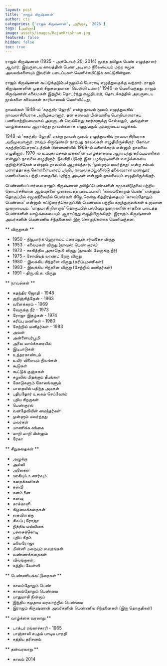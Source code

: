 ```yaml
---
layout: post
title: 'ராஜம் கிருஷ்ணன்'
author: cts
categories: ['ராஜம் கிருஷ்ணன்', அறிஞர், '2025']
tags: [அறிஞர்]
image: assets/images/RajamKrishnan.jpg
featured: false
hidden: false
toc: true
---
```


ராஜம் கிருஷ்ணன் (1925 - அக்டோபர் 20, 2014) மூத்த தமிழக பெண் எழுத்தாளர் ஆவார். இவருடைய காலத்தின் பெண் அடிமை நிலையையும் மற்ற சமூக அவலங்களையும் இவரின் படைப்புகள் வெளிச்சமிட்டுக் காட்டுகின்றன.

ராஜம் கிருஷ்ணன் கூட்டுக்குடும்பச்சூழலில் போராடி எழுத்துலகுக்கு வந்தார். ராஜம் கிருஷ்ணனின் முதல் சிறுகதையான 'வெள்ளி டம்ளர்’ 1946-ல் வெளிவந்தது. ராஜம் கிருஷ்ணன் கலைமகள் இதழில் தொடர்ந்து எழுதியவர், தொடக்கத்தில் அவருடைய நூல்களை கலைமகள் காரியாலயம் வெளியிட்டது.

நாவல்கள்
1948-ல் 'சுதந்திர ஜோதி’ என்ற நாவல் மூலம் எழுத்துலகில் நாவலாசிரியராக அறிமுகமானார். தன் கணவர் மின்வாரிய பொறியாளராகப் பணியாற்றியமையால் அவருடன் வெவ்வேறு ஊர்களுக்கு செல்வதும், அங்குள்ள வாழ்க்கையை ஆராய்ந்து நாவல்களாக எழுதுவதும் அவருடைய வழக்கம்.

1948-ல் ‘சுதந்திர ஜோதி’ என்ற நாவல் மூலம் எழுத்துலகில் நாவலாசிரியராக அறிமுகமானார். ராஜம் கிருஷ்ணன் நாற்பது நாவல்கள் எழுதியிருக்கிறார். கோவா சுதந்திரப்போராட்டத்தின் பின்னணியில் 1969-ல் வளைக்கரம் என்னும் நாவலை எழுதினார். 1970-ல் உப்புகாய்ச்சும் மக்களின் வாழ்க்கையை ஆராய்ந்து கரிப்புமணிகள் என்னும் நாவலை எழுதினார். நீலகிரி படுகர் இன பழங்குடிகளின் வாழ்க்கையை குறிஞ்சித்தேன் என்னும் நாவலில் ஆராய்ந்தார். ‘முள்ளும் மலர்ந்தது’ என்ற சம்பல் பள்ளத்தாக்கு கொள்ளையரைப் பற்றிய நாவல்.கம்யூனிஸ்டு தலைவரான மணலூர் மணியம்மை பற்றி பாதையில் பதிந்த அடிகள் என்னும் நாவலையும் எழுதியிருக்கிறார்.

பெண்ணியப்பார்வை
ராஜம் கிருஷ்ணன் தமிழ்ப்பெண்களின் சமூகவிடுதலை பற்றிய தொடர்ச்சியான ஆய்வுகளை முன்வைத்த படைப்பாளி. ‘காலம்தோறும் பெண்’ என்னும் தொகுப்பில் சமூகநிலையில் பெண்கள் கீழே சென்ற சித்திரத்தையும் ‘காலம்தோறும் பெண்மை’ என்னும் கட்டுரைத்தொகுப்பில் பெண்மை பற்றிய கருத்துருவங்கள் உருவான முறையையும். ‘யாதுமாகி நின்றாய்’ தொகுப்பில் பல்வேறு துறைகளில் சாதனை படைத்த பெண்களின் வாழ்க்கையையும் ஆராய்ந்து எழுதியிருக்கிறார். இராஜம் கிருஷ்ணன் அவர்களின் பெண்ணிய சிந்தனைகள் இரு தொகுதிகளாக வெளிவந்தன.

** விருதுகள் **

- 1950 - நியூயார்க் ஹெரால்ட் ட்ரைப்யூன் சர்வதேச விருது
- 1953 - கலைமகள் விருது (நாவல்: பெண் குரல்)
- 1973 - சாகித்திய அகாதெமி விருது (நாவல்: வேருக்கு நீர்)
- 1975 - சோவியத் லாண்ட் நேரு விருது
- 1980 - இலக்கிய சிந்தனை விருது (கரிப்புமணிகள்)
- 1983 - இலக்கிய சிந்தனை விருது (சேற்றில் மனிதர்கள்)
- 1991 - திரு.வி.க. விருது

** நாவல்கள் **

- சுதந்திர ஜோதி - 1948
- குறிஞ்சித்தேன் - 1963
- வளைக்கரம் - 1969
- வேருக்கு நீர் - 1973
- ரோஜா இதழ்கள் - 1974
- கரிப்பு மணிகள் - 1980
- சேற்றில் மனிதர்கள் - 1983
- அவள்
- அன்னையர்பூமி
- அலை வாய்க்கரையில்
- இடிபாடுகள்
- உத்தரகாண்டம்
- உயிர் விளையும் நிலங்கள்
- கூடுகள்
- கூட்டுக் குஞ்சுகள்
- சுழலில் மிதக்கும் தீபங்கள்
- கோடுகளும் கோலங்களும்
- பாதையில் பதிந்த அடிகள்
- புதியதோர் உலகம் செய்வோம்
- புதிய சிறகுகள்
- பெண்குரல்
- வனதேவியின் மைந்தர்கள்
- முள்ளும் மலர்ந்தது
- மலர்கள்
- மாணிக்க கங்கை
- மாறி மாறி பின்னும்
- ரேகா

** சிறுகதைகள் **

- அழுக்கு
- அல்லி
- அலைகள்
- ஊசியும் உணர்வும்
- கதைக்கனிகள்
- கல்வி
- களம் னை
- கனவு
- காக்கானி
- கிழமைக்கதைகள்
- கைவிளக்கு
- சிவப்பு ரோஜா
- நித்திய மல்லிகை
- பச்சைக்கொடி
- புதிய கீதம்
- மலைரோஜா
- மின்னி மறையும் வைரங்கள்
- வண்ணக்கதைகள்
- விலங்குகள்,
- சத்திய வேள்வி

** பெண்ணியக்கட்டுரைகள் **

- காலம்தோறும் பெண்
- காலம்தோறும் பெண்மை
- யாதுமாகி நின்றாய்
- இந்திய சமுதாய வரலாற்றில் பெண்மை
- இராஜம் கிருஷ்ணன் அவர்களின் பெண்ணிய சிந்தனைகள் (இரு தொகுதிகள்)

** வாழ்க்கை வரலாறு **

- டாக்டர் ரங்காச்சாரி - 1965
- பாஞ்சாலி சபதம் பாடிய பாரதி
- சத்திய தரிசனம்

** தன்வரலாறு **

- காலம் 2014
